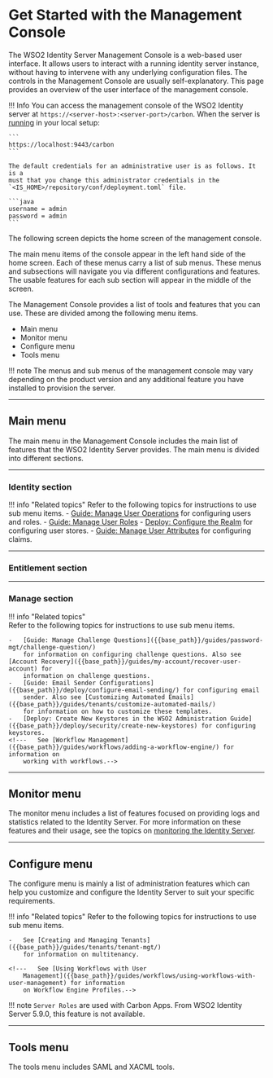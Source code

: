 # Get Started with the Management Console

The WSO2 Identity Server Management Console is a web-based user
interface. It allows users to interact with a running identity server
instance, without having to intervene with any underlying
configuration files. The controls in the Management Console are usually
self-explanatory. This page provides an overview of the user interface of the 
management console. 

!!! Info 
    You can access the management console of the WSO2 Identity
    server at `https://<server-host>:<server-port>/carbon`. When the server
    is [running]({{base_path}}/deploy/get-started/run-the-product) in your local setup:
            
    ```
    https://localhost:9443/carbon
    ```

    The default credentials for an administrative user is as follows. It is a
    must that you change this administrator credentials in the `<IS_HOME>/repository/conf/deployment.toml` file.
    
    ```java
    username = admin
    password = admin
    ```

The following screen depicts the home screen of the management console.

<!-- ![Management Console Home Screen]({{base_path}}/assets/img/deploy/server_home_management_console.png) -->

The main menu items of the console appear in the left hand side of the 
home screen. Each of these menus carry a list of sub menus. These menus and subsections will 
navigate you via different configurations and features. The usable features for each
sub section will appear in the middle of the screen. 

The Management Console provides a list of tools and
features that you can use. These are divided among the following menu items.

-   Main menu
-   Monitor menu
-   Configure menu
-   Tools menu

!!! note
    The menus and sub menus of the management console may vary depending on the 
    product version and any additional feature you have installed to provision the
    server.

---

## Main menu

The main menu in the Management Console includes the main list of
features that the WSO2 Identity Server provides. The main menu is
divided into different sections.

---

### Identity section

<!-- ![identity-section-mgt-console]({{base_path}}/assets/img/deploy/identity-section-mgt-console.png) -->

!!! info "Related topics"
    Refer to the following topics for instructions to use sub menu items.
    -   [Guide: Manage User Operations]({{base_path}}/guides/identity-lifecycles/manage-user-overview/) 
        for configuring users and roles. 
    -   [Guide: Manage User Roles]({{base_path}}/guides/identity-lifecycles/manage-roles-overview/)
    -   [Deploy: Configure the Realm]({{base_path}}/deploy/configure-the-realm) for configuring user stores.
    -   [Guide: Manage User Attributes]({{base_path}}/guides/identity-lifecycles/manage-user-attributes/) for configuring claims.

---

### Entitlement section
<!-- 
![entitlement-section-mgt-console]({{base_path}}/assets/img/deploy/entitlement-section-mgt-console.png) -->

<!--!!! info "Related topics"
    Refer to the following topics for instructions to use sub menu items.
    
    -   See [Configuring the Policy Administration Point](TO-DO:{{base_path}}/learn/configuring-the-policy-administration-point) 
        for configuring the policy administration point.
    -   See [Configuring the Policy Decision Point](TO-DO:{{base_path}}/learn/configuring-the-policy-decision-point) 
        for configuring the policy decision point.-->

---

### Manage section

<!-- ![manage-section-mgt-console]({{base_path}}/assets/img/deploy/manage-section-mgt-console.png) -->

!!! info "Related topics"  
    Refer to the following topics for instructions to use sub menu items.
    
    -   [Guide: Manage Challenge Questions]({{base_path}}/guides/password-mgt/challenge-question/)
        for information on configuring challenge questions. Also see [Account Recovery]({{base_path}}/guides/my-account/recover-user-account) for
        information on challenge questions.
    -   [Guide: Email Sender Configurations]({{base_path}}/deploy/configure-email-sending/) for configuring email
        sender. Also see [Customizing Automated Emails]({{base_path}}/guides/tenants/customize-automated-mails/)
        for information on how to customize these templates.
    -   [Deploy: Create New Keystores in the WSO2 Administration Guide]({{base_path}}/deploy/security/create-new-keystores) for configuring keystores.
    <!---   See [Workflow Management]({{base_path}}/guides/workflows/adding-a-workflow-engine/) for information on
        working with workflows.-->
---

## Monitor menu

The monitor menu includes a list of features focused on providing logs
and statistics related to the Identity Server. For more
information on these features and their usage, see the topics on
[monitoring the Identity Server]({{base_path}}/deploy/monitor/monitor-the-identity-server).


<!-- ![monitor-section-mgt-console]({{base_path}}/assets/img/deploy/monitor-section-mgt-console.png) -->

---

## Configure menu

The configure menu is mainly a list of administration features which can
help you customize and configure the Identity Server to suit your
specific requirements.

<!-- ![configure-section-mgt-console]({{base_path}}/assets/img/deploy/configure-section-mgt-console.png) -->

!!! info "Related topics"
    Refer to the following topics for instructions to use sub menu items.

    -   See [Creating and Managing Tenants]({{base_path}}/guides/tenants/tenant-mgt/)
        for information on multitenancy.

    <!---   See [Using Workflows with User
        Management]({{base_path}}/guides/workflows/using-workflows-with-user-management) for information
        on Workflow Engine Profiles.-->
    

!!! note
    `Server Roles` are used with Carbon Apps. From WSO2 Identity Server 5.9.0, this feature is not available.

---

## Tools menu

The tools menu includes SAML and XACML tools.


<!-- ![tools-section-mgt-console]({{base_path}}/assets/img/deploy/tools-section-mgt-console.png) -->